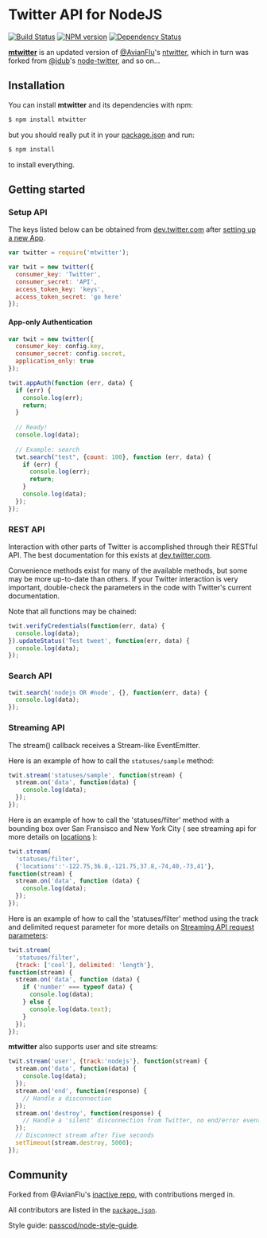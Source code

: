 Twitter API for NodeJS
=================================

[![Build Status](https://travis-ci.org/passcod/mtwitter.png)](https://travis-ci.org/passcod/mtwitter)
[![NPM version](https://badge.fury.io/js/mtwitter.png)](http://badge.fury.io/js/mtwitter)
[![Dependency Status](https://gemnasium.com/passcod/mtwitter.png)](https://gemnasium.com/passcod/mtwitter)

__[mtwitter][t1]__ is an updated version of [@AvianFlu][t2]'s [ntwitter][t3],
which in turn was forked from [@jdub][t4]'s [node-twitter][t5], and so on…

[t1]: https://github.com/passcod/mtwitter
[t2]: https://github.com/AvianFlu
[t3]: https://github.com/AvianFlu/ntwitter
[t4]: https://github.com/jdub
[t5]: https://github.com/jdub/node-twitter


## Installation

You can install __mtwitter__ and its dependencies with npm:

``` bash
$ npm install mtwitter
```

but you should really put it in your [package.json][i1] and run:

``` bash
$ npm install
```

to install everything.

[i1]: http://package.json.nodejitsu.com/


## Getting started

### Setup API 

The keys listed below can be obtained from
[dev.twitter.com][b1] after [setting up a new App][b2].

[b1]: https://dev.twitter.com
[b2]: https://dev.twitter.com/apps/new

``` javascript
var twitter = require('mtwitter');

var twit = new twitter({
  consumer_key: 'Twitter',
  consumer_secret: 'API',
  access_token_key: 'keys',
  access_token_secret: 'go here'
});
```

#### App-only Authentication

``` javascript
var twit = new twitter({
  consumer_key: config.key,
  consumer_secret: config.secret,
  application_only: true
});

twit.appAuth(function (err, data) {
  if (err) {
    console.log(err);
    return;
  }
  
  // Ready!
  console.log(data);
  
  // Example: search
  twt.search("test", {count: 100}, function (err, data) {
    if (err) {
      console.log(err);
      return;
    }
    console.log(data);
  });
});
```

### REST API 

Interaction with other parts of Twitter is accomplished through their RESTful API.
The best documentation for this exists at [dev.twitter.com][b3].

[b3]: https://dev.twitter.com

Convenience methods exist for many of the available methods, but some may be
more up-to-date than others. If your Twitter interaction is very important,
double-check the parameters in the code with Twitter's current documentation.

Note that all functions may be chained:

``` javascript
twit.verifyCredentials(function(err, data) {
  console.log(data);
}).updateStatus('Test tweet', function(err, data) {
  console.log(data);
});
```

### Search API 

``` javascript
twit.search('nodejs OR #node', {}, function(err, data) {
  console.log(data);
});
```

### Streaming API 

The stream() callback receives a Stream-like EventEmitter.

Here is an example of how to call the `statuses/sample` method:

``` javascript
twit.stream('statuses/sample', function(stream) {
  stream.on('data', function(data) {
    console.log(data);
  });
});
```
        
Here is an example of how to call the 'statuses/filter' method with a bounding
box over San Fransisco and New York City ( see streaming api for more details
on [locations][b4] ):

[b4]: https://dev.twitter.com/docs/streaming-api/methods#locations

``` javascript
twit.stream(
  'statuses/filter',
  {'locations':'-122.75,36.8,-121.75,37.8,-74,40,-73,41'},
function(stream) {
  stream.on('data', function (data) {
    console.log(data);
  });
});
```

Here is an example of how to call the 'statuses/filter' method using the track
and delimited request parameter for more details on [Streaming API request
parameters](https://dev.twitter.com/docs/streaming-apis/parameters#delimited):

``` javascript
twit.stream(
  'statuses/filter',
  {track: ['cool'], delimited: 'length'},
function(stream) {
  stream.on('data', function (data) {
    if ('number' === typeof data) {
      console.log(data);
    } else {
      console.log(data.text);
    }
  });
});
```

__mtwitter__ also supports user and site streams:

``` javascript
twit.stream('user', {track:'nodejs'}, function(stream) {
  stream.on('data', function(data) {
    console.log(data);
  });
  stream.on('end', function(response) {
    // Handle a disconnection
  });
  stream.on('destroy', function(response) {
    // Handle a 'silent' disconnection from Twitter, no end/error event fired
  });
  // Disconnect stream after five seconds
  setTimeout(stream.destroy, 5000);
});
```

## Community

Forked from @AvianFlu's [inactive repo][c1], with contributions merged in.

All contributors are listed in the [`package.json`][c2].

Style guide: [passcod/node-style-guide][c3].

[c1]: https://github.com/AvianFlu/ntwitter
[c2]: https://github.com/passcod/mtwitter/blob/master/package.json
[c3]: https://github.com/passcod/node-style-guide